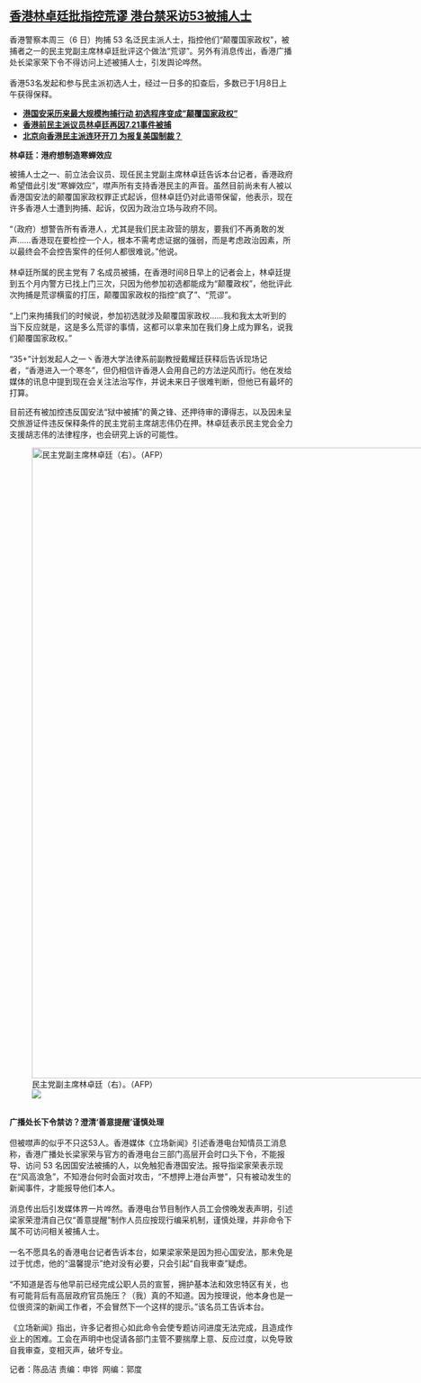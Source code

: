 <!--1610136420000-->
[香港林卓廷批指控荒谬    港台禁采访53被捕人士](https://www.rfa.org/mandarin/yataibaodao/gangtai/cm-01082021142032.html)
------

<p>香港警察本周三（6 日）拘捕 53 名泛民主派人士，指控他们“颠覆国家政权”，被捕者之一的民主党副主席林卓廷批评这个做法“荒谬”。另外有消息传出，香港广播处长梁家荣下令不得访问上述被捕人士，引发舆论哗然。<br/><br/>香港53名发起和参与民主派初选人士，经过一日多的扣查后，多数已于1月8日上午获得保释。</p><p></p><ul><li><strong><a href="https://www.rfa.org/mandarin/yataibaodao/al-01062021053405.html">港国安采历来最大规模拘捕行动 初选程序变成”颠覆国家政权”</a></strong></li><li><strong><a href="https://www.rfa.org/mandarin/Xinwen/wul1228a-12272020230732.html">香港前民主派议员林卓廷再因7.21事件被捕</a></strong></li><li><a href="https://www.rfa.org/mandarin/yataibaodao/al-12082020063321.html"><strong>北京向香港民主派连环开刀 为报复美国制裁？</strong></a></li></ul><p><strong>林卓廷：港府想制造寒蝉效应</strong></p><p>被捕人士之一、前立法会议员、现任民主党副主席林卓廷告诉本台记者，香港政府希望借此引发“寒蝉效应”，噤声所有支持香港民主的声音。虽然目前尚未有人被以香港国安法的颠覆国家政权罪正式起诉，但林卓廷仍对此语带保留，他表示，现在许多香港人士遭到拘捕、起诉，仅因为政治立场与政府不同。<br/><br/>“（政府）想警告所有香港人，尤其是我们民主政营的朋友，要我们不再勇敢的发声……香港现在要检控一个人，根本不需考虑证据的强弱，而是考虑政治因素，所以最终会不会控告案件的任何人都很难说。”他说。<br/><br/>林卓廷所属的民主党有 7 名成员被捕，在香港时间8日早上的记者会上，林卓廷提到五个月内警方已找上门三次，只因为他参加初选都能成为“颠覆政权”，他批评此次拘捕是荒谬横蛮的打压，颠覆国家政权的指控“疯了”、“荒谬”。<br/><br/>“上门来拘捕我们的时候说，参加初选就涉及颠覆国家政权……我和我太太听到的当下反应就是，这是多么荒谬的事情，这都可以拿来加在我们身上成为罪名，说我们颠覆国家政权。”<br/><br/>“35+”计划发起人之一丶香港大学法律系前副教授戴耀廷获释后告诉现场记者，“香港进入一个寒冬”，但仍相信许香港人会用自己的方法逆风而行。他在发给媒体的讯息中提到现在会关注法治写作，并说未来日子很难判断，但他已有最坏的打算。</p><p>目前还有被加控违反国安法“狱中被捕”的黄之锋、还押待审的谭得志，以及因未呈交旅游证件违反保释条件的民主党前主席胡志伟仍在押。林卓廷表示民主党会全力支援胡志伟的法律程序，也会研究上诉的可能性。</p><p><figure class="image-richtext image-inline captioned" style="width:1991px;"><img alt="民主党副主席林卓廷（右）。（AFP）" height="1120" src="https://www.rfa.org/mandarin/yataibaodao/gangtai/cm-01082021142032.html/000_1ws8ih.jpg/@@images/88c29a2d-4a56-4e9e-9a2f-dc85d9b4639d.jpeg" title="2" width="1991"/><figcaption class="image-caption">民主党副主席林卓廷（右）。（AFP）</figcaption><small></small><div id="zoomattribute"><a data-caption="民主党副主席林卓廷（右）。（AFP）" data-fancybox="" href="https://www.rfa.org/mandarin/yataibaodao/gangtai/cm-01082021142032.html/000_1ws8ih.jpg" id="single_image" title="民主党副主席林卓廷（右）。（AFP）"><img src="/++plone++rfa-resources/img/icon-zoom.png"/></a></div></figure></p><p><br/><strong>广播处长下令禁访？澄清‘善意提醒’谨慎处理</strong><br/><br/>但被噤声的似乎不只这53人。香港媒体《立场新闻》引述香港电台知情员工消息称，香港广播处长梁家荣与官方的香港电台三部门高层开会时口头下令，不能报导、访问 53 名因国安法被捕的人，以免触犯香港国安法。报导指梁家荣表示现在“风高浪急”，不知港台何时会面对攻击，“不想押上港台声誉”，只有被动发生的新闻事件，才能报导他们本人。<br/><br/>消息传出后引发媒体界一片哗然。香港电台节目制作人员工会傍晚发表声明，引述梁家荣澄清自己仅“善意提醒”制作人员应按现行编采机制，谨慎处理，并非命令下属不可访问相关被捕人士。<br/><br/>一名不愿具名的香港电台记者告诉本台，如果梁家荣是因为担心国安法，那未免是过于忧虑，他的“温馨提示”绝对没有必要，只会引起“自我审查”疑虑。<br/><br/>“不知道是否与他早前已经完成公职人员的宣誓，拥护基本法和效忠特区有关，也有可能背后有高层政府官员施压？（我）真的不知道。因为按理说，他本身也是一位很资深的新闻工作者，不会冒然下一个这样的提示。”该名员工告诉本台。<br/><br/>《立场新闻》指出，许多记者担心如此命令会使专题访问进度无法完成，且造成作业上的困难。工会在声明中也促请各部门主管不要揣摩上意、反应过度，以免导致自我审查，变相灭声，破坏专业。</p><p>记者：陈品洁 责编：申铧  网编：郭度</p><p></p><p></p>
